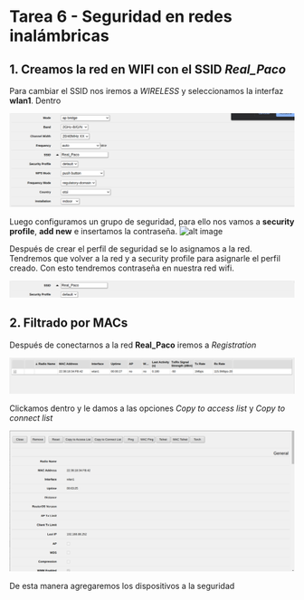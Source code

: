 # Tarea 6 - Seguridad en redes inalámbricas

## 1. Creamos la red en WIFI con el SSID ***Real_Paco***

Para cambiar el SSID nos iremos a *WIRELESS* y seleccionamos la interfaz **wlan1**. Dentro 

![alt image](Capturas/SSID.png)

Luego configuramos un grupo de seguridad, para ello nos vamos a **security profile**, **add new** e insertamos la contraseña. 
![alt image](Capturas/Contraseña.png)

Después de crear el perfil de seguridad se lo asignamos a la red. Tendremos que volver a la red y a security profile para asignarle el perfil creado. Con esto tendremos contraseña en nuestra red wifi.

![alt image](Capturas/Perfil.png)

## 2. Filtrado por MACs

Después de conectarnos a la red **Real_Paco** iremos a *Registration* 

![alt image](Capturas/Registratios.png)

Clickamos dentro y le damos a las opciones *Copy to access list* y *Copy to connect list*

![alt image](Capturas/Access%20y%20connect.png)

De esta manera agregaremos los dispositivos a la seguridad